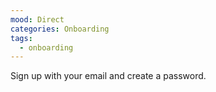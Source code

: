 ```yaml
---
mood: Direct
categories: Onboarding
tags:
  - onboarding
---
```

Sign up with your email and create a password.